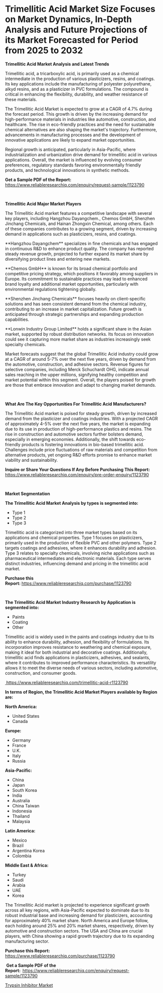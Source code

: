 <p><h1>Trimellitic Acid Market Size Focuses on Market Dynamics, In-Depth Analysis and Future Projections of its Market Forecasted for Period from 2025 to 2032</h1></p><p><strong>Trimellitic Acid Market Analysis and Latest Trends</strong></p>
<p><p>Trimellitic acid, a tricarboxylic acid, is primarily used as a chemical intermediate in the production of various plasticizers, resins, and coatings. Its key applications include the manufacturing of polyester polyurethane, alkyd resins, and as a plasticizer in PVC formulations. The compound is critical in enhancing the flexibility, durability, and weather resistance of these materials.</p><p>The Trimellitic Acid Market is expected to grow at a CAGR of 4.7% during the forecast period. This growth is driven by the increasing demand for high-performance materials in industries like automotive, construction, and healthcare. The rise in eco-friendly practices and the need for sustainable chemical alternatives are also shaping the market's trajectory. Furthermore, advancements in manufacturing processes and the development of innovative applications are likely to expand market opportunities. </p><p>Regional growth is anticipated, particularly in Asia-Pacific, where industrialization and urbanization drive demand for trimellitic acid in various applications. Overall, the market is influenced by evolving consumer preferences, regulatory standards favoring environmentally friendly products, and technological innovations in synthetic methods.</p></p>
<p><strong>Get a Sample PDF of the Report:&nbsp;</strong> <a href="https://www.reliableresearchiq.com/enquiry/request-sample/1123790?utm_campaign=3177&utm_medium=2&utm_source=Github&utm_content=ia&utm_term=01042025&utm_id=trimellitic-acid">https://www.reliableresearchiq.com/enquiry/request-sample/1123790</a></p>
<p>&nbsp;</p>
<p><strong>Trimellitic Acid Major Market Players</strong></p>
<p><p>The Trimellitic Acid market features a competitive landscape with several key players, including Hangzhou Dayangchem., Chemos GmbH, Shenzhen Jinchang Chemicals, and Hainan Zhongxin Chemical, among others. Each of these companies contributes to a growing segment, driven by increasing demand in applications such as plasticizers, resins, and coatings.</p><p>**Hangzhou Dayangchem** specializes in fine chemicals and has engaged in continuous R&D to enhance product quality. The company has reported steady revenue growth, projected to further expand its market share by diversifying product lines and entering new markets.</p><p>**Chemos GmbH** is known for its broad chemical portfolio and competitive pricing strategy, which positions it favorably among suppliers in Europe. Its commitment to sustainable practices may lead to enhanced brand loyalty and additional market opportunities, particularly with environmental regulations tightening globally.</p><p>**Shenzhen Jinchang Chemicals** focuses heavily on client-specific solutions and has seen consistent demand from the chemical industry, contributing to an increase in market capitalization. Future growth is anticipated through strategic partnerships and expanding production capabilities.</p><p>**Lonwin Industry Group Limited** holds a significant share in the Asian market, supported by robust distribution networks. Its focus on innovation could see it capturing more market share as industries increasingly seek specialty chemicals.</p><p>Market forecasts suggest that the global Trimellitic Acid industry could grow at a CAGR of around 5-7% over the next five years, driven by demand from the automotive, construction, and adhesive sectors. Revenue figures for selective companies, including Merck Schuchardt OHG, indicate annual sales reaching in the upper millions, signifying healthy competition and market potential within this segment. Overall, the players poised for growth are those that embrace innovation and adapt to changing market demands.</p></p>
<p>&nbsp;</p>
<p><strong>What Are The Key Opportunities For Trimellitic Acid Manufacturers?</strong></p>
<p><p>The Trimellitic Acid market is poised for steady growth, driven by increased demand from the plasticizer and coatings industries. With a projected CAGR of approximately 4-5% over the next five years, the market is expanding due to its use in production of high-performance plastics and resins. The rise in construction and automotive sectors further bolsters demand, especially in emerging economies. Additionally, the shift towards eco-friendly products is fostering innovations in bio-based trimellitic acid. Challenges include price fluctuations of raw materials and competition from alternative products, yet ongoing R&D efforts promise to enhance market viability and sustainability.</p></p>
<p><strong>Inquire or Share Your Questions If Any Before Purchasing This Report:</strong> <a href="https://www.reliableresearchiq.com/enquiry/pre-order-enquiry/1123790?utm_campaign=3177&utm_medium=2&utm_source=Github&utm_content=ia&utm_term=01042025&utm_id=trimellitic-acid">https://www.reliableresearchiq.com/enquiry/pre-order-enquiry/1123790</a></p>
<p>&nbsp;</p>
<p><strong>Market Segmentation</strong></p>
<p><strong>The Trimellitic Acid Market Analysis by types is segmented into:</strong></p>
<p><ul><li>Type 1</li><li>Type 2</li><li>Type 3</li></ul></p>
<p><p>Trimellitic acid is categorized into three market types based on its applications and chemical properties. Type 1 focuses on plasticizers, primarily used in the production of flexible PVC and other polymers. Type 2 targets coatings and adhesives, where it enhances durability and adhesion. Type 3 relates to specialty chemicals, involving niche applications such as pharmaceutical intermediates and electronic materials. Each type serves distinct industries, influencing demand and pricing in the trimellitic acid market.</p></p>
<p><strong>Purchase this Report:&nbsp;</strong><a href="https://www.reliableresearchiq.com/purchase/1123790?utm_campaign=3177&utm_medium=2&utm_source=Github&utm_content=ia&utm_term=01042025&utm_id=trimellitic-acid">https://www.reliableresearchiq.com/purchase/1123790</a></p>
<p>&nbsp;</p>
<p><strong>The Trimellitic Acid Market Industry Research by Application is segmented into:</strong></p>
<p><ul><li>Paints</li><li>Coating</li><li>Other</li></ul></p>
<p><p>Trimellitic acid is widely used in the paints and coatings industry due to its ability to enhance durability, adhesion, and flexibility of formulations. Its incorporation improves resistance to weathering and chemical exposure, making it ideal for both industrial and decorative coatings. Additionally, trimellitic acid finds applications in plasticizers, adhesives, and sealants, where it contributes to improved performance characteristics. Its versatility allows it to meet the diverse needs of various sectors, including automotive, construction, and consumer goods.</p></p>
<p><a href="https://www.reliableresearchiq.com/trimellitic-acid-r1123790?utm_campaign=3177&utm_medium=2&utm_source=Github&utm_content=ia&utm_term=01042025&utm_id=trimellitic-acid">&nbsp;https://www.reliableresearchiq.com/trimellitic-acid-r1123790</a></p>
<p><strong>In terms of Region, the Trimellitic Acid Market Players available by Region are:</strong></p>
<p>
    <p> <strong> North America: </strong>
        <ul>
            <li>United States</li>
            <li>Canada</li>
        </ul>
        </p> 
    <p> <strong> Europe: </strong>
        <ul>
            <li>Germany</li>
            <li>France</li>
            <li>U.K.</li>
            <li>Italy</li>
            <li>Russia</li>
        </ul>
        </p> 
    <p> <strong> Asia-Pacific: </strong>
        <ul>
            <li>China</li>
            <li>Japan</li>
            <li>South Korea</li>
            <li>India</li>
            <li>Australia</li>
            <li>China Taiwan</li>
            <li>Indonesia</li>
            <li>Thailand</li>
            <li>Malaysia</li>
        </ul>
        </p> 
    <p> <strong> Latin America: </strong>
        <ul>
            <li>Mexico</li>
            <li>Brazil</li>
            <li>Argentina Korea</li>
            <li>Colombia</li>
        </ul>
        </p> 
    <p> <strong> Middle East & Africa: </strong>
        <ul>
            <li>Turkey</li>
            <li>Saudi</li>
            <li>Arabia</li>
            <li>UAE</li>
            <li>Korea</li>
        </ul>
    </p>
    </p>
<p><p>The Trimellitic Acid market is projected to experience significant growth across all key regions, with Asia-Pacific expected to dominate due to its robust industrial base and increasing demand for plasticizers, accounting for approximately 40% market share. North America and Europe follow, each holding around 25% and 20% market shares, respectively, driven by automotive and construction sectors. The USA and China are crucial players, with China showing a rapid growth trajectory due to its expanding manufacturing sector.</p></p>
<p><strong>Purchase this Report: </strong><a href="https://www.reliableresearchiq.com/purchase/1123790?utm_campaign=3177&utm_medium=2&utm_source=Github&utm_content=ia&utm_term=01042025&utm_id=trimellitic-acid">https://www.reliableresearchiq.com/purchase/1123790</a></p>
<p>&nbsp;<strong>Get a Sample PDF of the Report:&nbsp;&nbsp;</strong><a href="https://www.reliableresearchiq.com/enquiry/request-sample/1123790?utm_campaign=3177&utm_medium=2&utm_source=Github&utm_content=ia&utm_term=01042025&utm_id=trimellitic-acid">https://www.reliableresearchiq.com/enquiry/request-sample/1123790</a></p>
<p><strong></strong></p>
<p><p><a href="https://github.com/xtysizov/Market-Research-Report-List-1/blob/main/trypsin-inhibitor-market.md?utm_campaign=3177&utm_medium=2&utm_source=Github&utm_content=ia&utm_term=01042025&utm_id=trimellitic-acid">Trypsin Inhibitor Market</a></p></p>